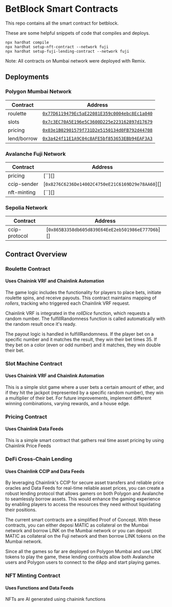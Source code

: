 # BetBlock Smart Contracts

This repo contains all the smart contract for betblock.

These are some helpful snippets of code that compiles and deploys.

```shell
npx hardhat compile
npx hardhat setup-nft-contract --network fuji
npx hardhat setup-fuji-lending-contract --network fuji
```
Note: All contracts on Mumbai network were deployed with Remix. 

## Deployments

### Polygon Mumbai Network

| Contract               | Address                                           |
| ---------------------- | --------------------------------------------------|
| roulette               | [`0x77D6119479Ec5aE22081E359c0004ebc8Ec1a040`][1] |
| slots                  | [`0x7c3EC70A5E196e5C3600D225e223162897d17679`][2] |
| pricing                | [`0x03e1B02901579f731D2e5150134d0FB792d44708`][3] |
| lend/borrow            | [`0x3a424f11E1A9C04c8AFE5bf853653EBb94EAF3A3`][4] |

### Avalanche Fuji Network

| Contract               | Address                                            |
| ---------------------- | ---------------------------------------------------|
| pricing                | [``][] |
| ccip-sender            | [`0x8276C6236De14002C4750eE21C6169D29e78AA60`][] |
| nft-minting            | [``][] |

### Sepolia Network

| Contract               | Address                                            |
| ---------------------- | ---------------------------------------------------|
| ccip-protocol           | [`0x865B3358db605d839E64EeE2eb501986eE777D6b`][] |


## Contract Overview 
### Roulette Contract 
#### Uses Chainink VRF and Chainlink Automation

The game logic includes the functionality for players to place bets, initiate roulette spins, and receive payouts. This contract maintains mapping of *rollers*, tracking who triggered each Chainlink VRF request. 

Chainlink VRF is integrated in the *rollDice* function, which requests a random number. The fulfillRandomness function is called automatically with the random result once it's ready.

The payout logic is handled in fulfillRandomness. If the player bet on a specific number and it matches the result, they win their bet times 35. If they bet on a color (even or odd number) and it matches, they win double their bet.

### Slot Machine Contract
#### Uses Chainink VRF and Chainlink Automation

This is a simple slot game where a user bets a certain amount of ether, and if they hit the jackpot (represented by a specific random number), they win a multiplier of their bet. For future improvements, implement different winning combinations, varying rewards, and a house edge.

### Pricing Contract
#### Uses Chainlink Data Feeds 

This is a simple smart contract that gathers real time asset pricing by using Chainlink Price Feeds

### DeFi Cross-Chain Lending 
#### Uses Chainlink CCIP and Data Feeds

By leveraging Chainlink's CCIP for secure asset transfers and reliable price oracles and Data Feeds for real-time reliable asset prices, you can create a robust lending protocol that allows gamers on both Polygon and Avalanche to seamlessly borrow assets. This would enhance the gaming experience by enabling players to access the resources they need without liquidating their positions.

The current smart contracts are a simplified Proof of Concept. With these contracts, you can either deposi MATIC as collateral on the Mumbai network and borrow LINK on the Mumbai network or you can deposit MATIC as collateral on the Fuji network and then borrow LINK tokens on the Mumbai network. 

Since all the games so far are deployed on Polygon Mumbai and use LINK tokens to play the game, these lending contracts allow both Avalanche users and Polygon users to connect to the dApp and start playing games. 

### NFT Minting Contract 
#### Uses Functions and Data Feeds

NFTs are AI generated using chainink functions

[1]: https://mumbai.polygonscan.com/address/0x77D6119479Ec5aE22081E359c0004ebc8Ec1a040
[2]: https://
[3]: https://
[4]: https://